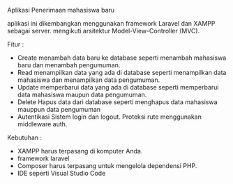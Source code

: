 Aplikasi Penerimaan mahasiswa baru

aplikasi ini  dikembangkan menggunakan framework Laravel dan XAMPP sebagai server. mengikuti arsitektur Model-View-Controller (MVC).

Fitur :
- Create
menambah data baru ke database seperti menambah mahasiswa baru dan menambah pengumuman.
- Read 
menampilkan data yang ada di database seperti menampilkan data mahasiswa dan menampilkan data pengumuman.
- Update 
memperbarui data yang ada di database seperti memperbarui data mahasiswa maupun data pengumuman.
- Delete
Hapus data dari database seperti menghapus data mahasiswa mauppun data pengumuman 
- Autentikasi
Sistem login dan logout.
Proteksi rute menggunakan middleware auth.


Kebutuhan :
- XAMPP harus terpasang di komputer Anda.
- framework laravel
- Composer harus terpasang untuk mengelola dependensi PHP.
- IDE seperti Visual Studio Code